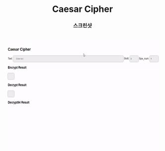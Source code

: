 <h1 align="center">Caesar Cipher</h1>

<h3 align="center">스크린샷</h3>
</br>
<p align="center"> 
<img src="./screenshot_gif.gif" width="600" height="334" />
</p>
